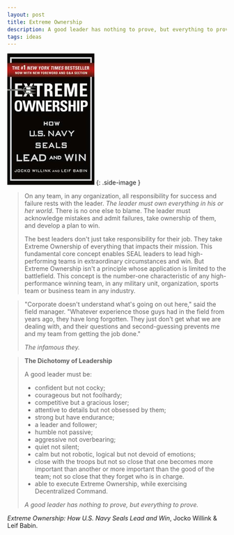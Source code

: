 ```yaml
---
layout: post
title: Extreme Ownership
description: A good leader has nothing to prove, but everything to prove.
tags: ideas
---
```


![Extreme Ownership][1]
{: .side-image }

> On any team, in any organization, all responsibility for success and failure
> rests with the leader. *The leader must own everything in his or her world*.
> There is no one else to blame. The leader must acknowledge mistakes and admit
> failures, take ownership of them, and develop a plan to win.
>
> The best leaders don't just take responsibility for their job. They take
> Extreme Ownership of everything that impacts their mission. This fundamental
> core concept enables SEAL leaders to lead high-performing teams in
> extraordinary circumstances and win. But Extreme Ownership isn't a principle
> whose application is limited to the battlefield. This concept is the number-one
> characteristic of any high-performance winning team, in any military unit,
> organization, sports team or business team in any industry.

> "Corporate doesn't understand what's going on out here," said the field
> manager. "Whatever experience those guys had in the field from years ago, they
> have long forgotten. They just don't get what we are dealing with, and their
> questions and second-guessing prevents me and my team from getting the job
> done."
>
> *The infamous they.*

> **The Dichotomy of Leadership**
>
> A good leader must be:
> - confident but not cocky;
> - courageous but not foolhardy;
> - competitive but a gracious loser;
> - attentive to details but not obsessed by them;
> - strong but have endurance;
> - a leader and follower;
> - humble not passive;
> - aggressive not overbearing;
> - quiet not silent;
> - calm but not robotic, logical but not devoid of emotions;
> - close with the troops but not so close that one becomes more important than
>   another or more important than the good of the team; not so close that they
>   forget who is in charge.
> - able to execute Extreme Ownership, while exercising Decentralized Command.
>
> *A good leader has nothing to prove, but everything to prove.*

*Extreme Ownership: How U.S. Navy Seals Lead and Win*, Jocko Willink & Leif Babin.


[1]: /assets/images/notes/extreme-ownership.jpg
